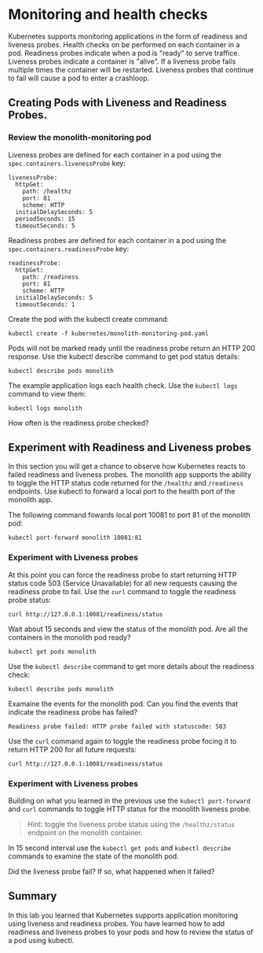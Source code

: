 # Monitoring and health checks

Kubernetes supports monitoring applications in the form of readiness and liveness probes. Health checks on be performed on each container in a pod. Readiness probes indicate when a pod is "ready" to serve traffice. Liveness probes indicate a container is "alive". If a liveness probe fails multiple times the container will be restarted. Liveness probes that continue to fail will cause a pod to enter a crashloop.

## Creating Pods with Liveness and Readiness Probes.

### Review the monolith-monitoring pod

Liveness probes are defined for each container in a pod using the `spec.containers.livenessProbe` key:

```
livenessProbe:
  httpGet:
    path: /healthz
    port: 81
    scheme: HTTP
  initialDelaySeconds: 5
  periodSeconds: 15
  timeoutSeconds: 5
```

Readiness probes are defined for each container in a pod using the `spec.containers.readinessProbe` key:

```
readinessProbe:
  httpGet:
    path: /readiness
    port: 81
    scheme: HTTP
  initialDelaySeconds: 5
  timeoutSeconds: 1
```

Create the pod with the kubectl create command:

```
kubectl create -f kubernetes/monolith-monitoring-pod.yaml
```

Pods will not be marked ready until the readiness probe return an HTTP 200 response. Use the kubectl describe command to get pod status details:

```
kubectl describe pods monolith
```

The example application logs each health check. Use the `kubectl logs` command to view them:

```
kubectl logs monolith
```

How often is the readiness probe checked?

## Experiment with Readiness and Liveness probes

In this section you will get a chance to observe how Kubernetes reacts to failed readiness and liveness probes. The monolith app supports the ability to toggle the HTTP status code returned for the `/healthz` and `/readiness` endpoints. Use kubectl to forward a local port to the health port of the monolith app.

The following command fowards local port 10081 to port 81 of the monolith pod:

```
kubectl port-forward monolith 10081:81
```

### Experiment with Liveness probes

At this point you can force the readiness probe to start returning HTTP status code 503 (Service Unavailable) for all new requests causing the readiness probe to fail. Use the `curl` command to toggle the readiness probe status:

```
curl http://127.0.0.1:10081/readiness/status
```

Wait about 15 seconds and view the status of the monolith pod. Are all the containers in the monolith pod ready?

```
kubectl get pods monolith
```

Use the `kubectl describe` command to get more details about the readiness check:

```
kubectl describe pods monolith
```

Examaine the events for the monolith pod. Can you find the events that indicate the readiness probe has failed?

```
Readiness probe failed: HTTP probe failed with statuscode: 503
```

Use the `curl` command again to toggle the readiness probe focing it to return HTTP 200 for all future requests:

```
curl http://127.0.0.1:10081/readiness/status
```

### Experiment with Liveness probes

Building on what you learned in the previous use the `kubectl port-forward` and `curl` commands to toggle HTTP status for the monolith liveness probe.

> Hint: toggle the liveness probe status using the `/healthz/status` endpoint on the monolith container.

In 15 second interval use the `kubectl get pods` and `kubectl describe` commands to examine the state of the monolith pod.

Did the liveness probe fail? If so, what happened when it failed?

## Summary

In this lab you learned that Kubernetes supports application monitoring using
liveness and readiness probes. You have learned how to add readiness and liveness probes to your pods and how to review the status of a pod using kubectl. 
